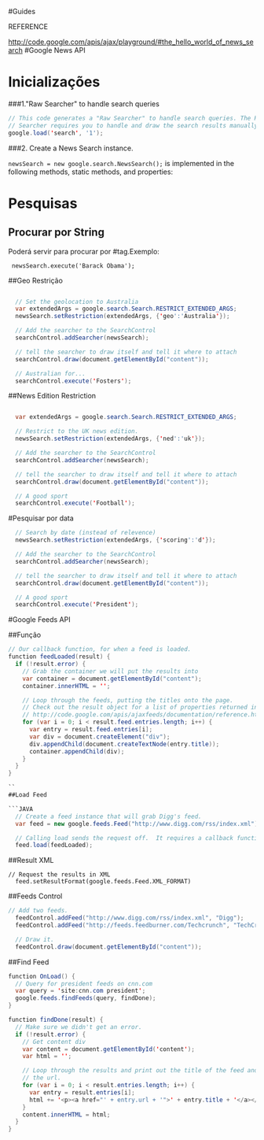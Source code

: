#Guides 

REFERENCE

http://code.google.com/apis/ajax/playground/#the_hello_world_of_news_search
#Google News API

# Inicializações
###1."Raw Searcher" to handle search queries
```java
// This code generates a "Raw Searcher" to handle search queries. The Raw 
// Searcher requires you to handle and draw the search results manually.
google.load('search', '1');
```

###2. Create a News Search instance.
  
`newsSearch = new google.search.NewsSearch();` is implemented in the following methods, static methods, and properties:

# Pesquisas
## Procurar por String
Poderá servir para procurar por #tag.Exemplo:

` newsSearch.execute('Barack Obama');`

##Geo Restrição
```java

  // Set the geolocation to Australia
  var extendedArgs = google.search.Search.RESTRICT_EXTENDED_ARGS;
  newsSearch.setRestriction(extendedArgs, {'geo':'Australia'});

  // Add the searcher to the SearchControl
  searchControl.addSearcher(newsSearch);

  // tell the searcher to draw itself and tell it where to attach
  searchControl.draw(document.getElementById("content"));

  // Australian for...
  searchControl.execute('Fosters');
```

##News Edition Restriction
```java

  var extendedArgs = google.search.Search.RESTRICT_EXTENDED_ARGS;

  // Restrict to the UK news edition.
  newsSearch.setRestriction(extendedArgs, {'ned':'uk'});

  // Add the searcher to the SearchControl
  searchControl.addSearcher(newsSearch);

  // tell the searcher to draw itself and tell it where to attach
  searchControl.draw(document.getElementById("content"));

  // A good sport
  searchControl.execute('Football');
```

#Pesquisar por data

```Java
  // Search by date (instead of relevence)
  newsSearch.setRestriction(extendedArgs, {'scoring':'d'});

  // Add the searcher to the SearchControl
  searchControl.addSearcher(newsSearch);

  // tell the searcher to draw itself and tell it where to attach
  searchControl.draw(document.getElementById("content"));

  // A good sport
  searchControl.execute('President');
```




#Google Feeds API


##Função
```JAVA
// Our callback function, for when a feed is loaded.
function feedLoaded(result) {
  if (!result.error) {
    // Grab the container we will put the results into
    var container = document.getElementById("content");
    container.innerHTML = '';

    // Loop through the feeds, putting the titles onto the page.
    // Check out the result object for a list of properties returned in each entry.
    // http://code.google.com/apis/ajaxfeeds/documentation/reference.html#JSON
    for (var i = 0; i < result.feed.entries.length; i++) {
      var entry = result.feed.entries[i];
      var div = document.createElement("div");
      div.appendChild(document.createTextNode(entry.title));
      container.appendChild(div);
    }
  }
}

``
##Load Feed

```JAVA
  // Create a feed instance that will grab Digg's feed.
  var feed = new google.feeds.Feed("http://www.digg.com/rss/index.xml");

  // Calling load sends the request off.  It requires a callback function.
  feed.load(feedLoaded);
```

##Result XML

```
// Request the results in XML
  feed.setResultFormat(google.feeds.Feed.XML_FORMAT)
```

##Feeds Control
```JAVA
// Add two feeds.
  feedControl.addFeed("http://www.digg.com/rss/index.xml", "Digg");
  feedControl.addFeed("http://feeds.feedburner.com/Techcrunch", "TechCrunch");

  // Draw it.
  feedControl.draw(document.getElementById("content"));
```

##Find Feed

```JAVA
function OnLoad() {
  // Query for president feeds on cnn.com
  var query = 'site:cnn.com president';
  google.feeds.findFeeds(query, findDone);
}
```

```JAVA
function findDone(result) {
  // Make sure we didn't get an error.
  if (!result.error) {
    // Get content div
    var content = document.getElementById('content');
    var html = '';

    // Loop through the results and print out the title of the feed and link to
    // the url.
    for (var i = 0; i < result.entries.length; i++) {
      var entry = result.entries[i];
      html += '<p><a href="' + entry.url + '">' + entry.title + '</a></p>';
    }
    content.innerHTML = html;
  }
}

```

